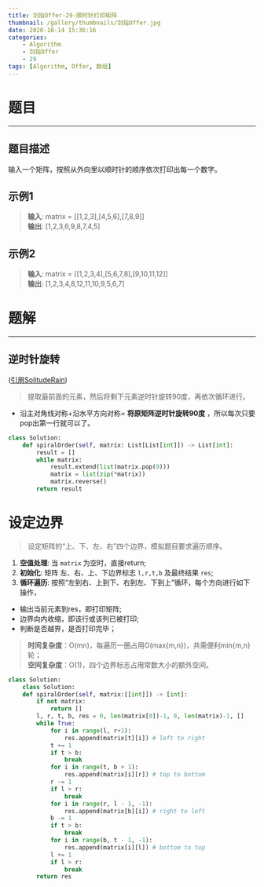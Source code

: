```yaml
---
title: 剑指Offer-29-顺时针打印矩阵
thumbnail: /gallery/thumbnails/剑指Offer.jpg
date: 2020-10-14 15:36:16
categories:
    - Algorithm  
    - 剑指Offer  
    - 29
tags: [Algorithm, Offer, 数组]
---
```


# 题目
---
## 题目描述
输入一个矩阵，按照从外向里以顺时针的顺序依次打印出每一个数字。
<!-- more -->

## 示例1
> **输入**: matrix = [[1,2,3],[4,5,6],[7,8,9]]  
> **输出**: [1,2,3,6,9,8,7,4,5]

## 示例2
> **输入**: matrix = [[1,2,3,4],[5,6,7,8],[9,10,11,12]]  
> **输出**: [1,2,3,4,8,12,11,10,9,5,6,7]

# 题解
---
## 逆时针旋转
([引用SolitudeRain](https://leetcode-cn.com/problems/shun-shi-zhen-da-yin-ju-zhen-lcof/comments/))
> 提取最前面的元素，然后将剩下元素逆时针旋转90度，再依次循环进行。 

- 沿主对角线对称+沿水平方向对称= **将原矩阵逆时针旋转90度** ，所以每次只要pop出第一行就可以了。

```python
class Solution:
    def spiralOrder(self, matrix: List[List[int]]) -> List[int]:
        result = []
        while matrix:
            result.extend(list(matrix.pop(0)))
            matrix = list(zip(*matrix))
            matrix.reverse()
        return result
```

# 设定边界
> 设定矩阵的“上、下、左、右”四个边界，模拟题目要求遍历顺序。 

1. **空值处理**: 当 `matrix` 为空时，直接return;
2. **初始化**: 矩阵 左、右、上、下边界标志 `l,r,t,b` 及最终结果 `res`;
3. **循环遍历**: 按照“左到右、上到下、右到左、下到上”循环，每个方向进行如下操作，
- 输出当前元素到res，即打印矩阵;
- 边界向内收缩，即该行或该列已被打印;
- 判断是否越界，是否打印完毕；

> **时间复杂度**：O(mn)，每遍历一圈占用O(max{m,n})，共需便利min{m,n}轮；  
> **空间复杂度**：O(1)，四个边界标志占用常数大小的额外空间。

```python
class Solution:
    class Solution:
    def spiralOrder(self, matrix:[[int]]) -> [int]:
        if not matrix: 
            return []
        l, r, t, b, res = 0, len(matrix[0])-1, 0, len(matrix)-1, []
        while True:
            for i in range(l, r+1): 
                res.append(matrix[t][i]) # left to right
            t += 1
            if t > b: 
                break
            for i in range(t, b + 1): 
                res.append(matrix[i][r]) # top to bottom
            r -= 1
            if l > r: 
                break
            for i in range(r, l - 1, -1): 
                res.append(matrix[b][i]) # right to left
            b -= 1
            if t > b: 
                break
            for i in range(b, t - 1, -1): 
                res.append(matrix[i][l]) # bottom to top
            l += 1
            if l > r: 
                break
        return res
```
